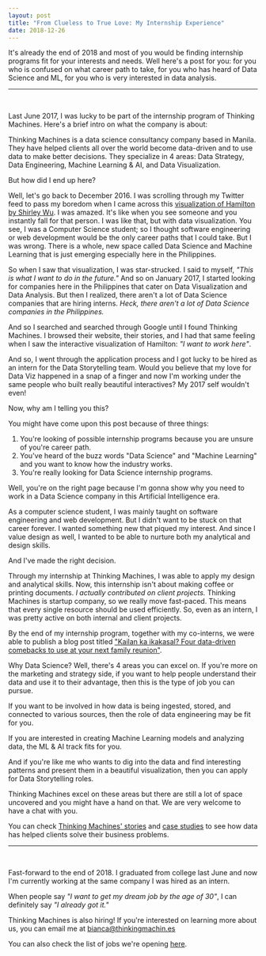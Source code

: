 ```yaml
---
layout: post
title: "From Clueless to True Love: My Internship Experience"
date: 2018-12-26
---
```


It's already the end of 2018 and most of you would be finding internship programs fit for your interests and needs. Well here's a post for you: for you who is confused on what career path to take, for you who has heard of Data Science and ML, for you who is very interested in data analysis.

***

<br>

Last June 2017, I was lucky to be part of the internship program of Thinking Machines. Here's a brief intro on what the company is about:

Thinking Machines is a data science consultancy company based in Manila. They have helped clients all over the world become data-driven and to use data to make better decisions. They specialize in 4 areas: Data Strategy, Data Engineering, Machine Learning & AI, and Data Visualization.

But how did I end up here?

Well, let's go back to December 2016. I was scrolling through my Twitter feed to pass my boredom when I came across this [visualization of Hamilton by Shirley Wu](https://pudding.cool/2017/03/hamilton/). I was amazed. It's like when you see someone and you instantly fall for that person. I was like that, but with data visualization. You see, I was a Computer Science student; so I thought software engineering or web development would be the only career paths that I could take. But I was wrong. There is a whole, new space called Data Science and Machine Learning that is just emerging especially here in the Philippines.

So when I saw that visualization, I was star-strucked. I said to myself, *"This is what I want to do in the future."* And so on January 2017, I started looking for companies here in the Philippines that cater on Data Visualization and Data Analysis. But then I realized, there aren't a lot of Data Science companies that are hiring interns. *Heck, there aren't a lot of Data Science companies in the Philippines.* 

And so I searched and searched through Google until I found Thinking Machines. I browsed their website, their stories, and I had that same feeling when I saw the interactive visualization of Hamilton: *"I want to work here"*. 

And so, I went through the application process and I got lucky to be hired as an intern for the Data Storytelling team. Would you believe that my love for Data Viz happened in a snap of a finger and now I'm working under the same people who built really beautiful interactives? My 2017 self wouldn't even!

Now, why am I telling you this?

You might have come upon this post because of three things:

1. You're looking of possible internship programs because you are unsure of you're career path.
2. You've heard of the buzz words "Data Science" and "Machine Learning" and you want to know how the industry works.
3. You're really looking for Data Science internship programs.

Well, you're on the right page because I'm gonna show why you need to work in a Data Science company in this Artificial Intelligence era.

As a computer science student, I was mainly taught on software engineering and web development. But I didn't want to be stuck on that career forever. I wanted something new that piqued my interest. And since I value design as well, I wanted to be able to nurture both my analytical and design skills.

And I've made the right decision. 

Through my internship at Thinking Machines, I was able to apply my design and analytical skills. Now, this internship isn't about making coffee or printing documents. *I actually contributed on client projects.* Thinking Machines is  startup company, so we really move fast-paced. This means that every single resource should be used efficiently. So, even as an intern, I was pretty active on both internal and client projects.

By the end of my internship program, together with my co-interns, we were able to publish a blog post titled ["Kailan ka ikakasal? Four data-driven comebacks to use at your next family reunion"](https://stories.thinkingmachin.es/ph-marriage/). 

Why Data Science? Well, there's 4 areas you can excel on. If you're more on the marketing and strategy side, if you want to help people understand their data and use it to their advantage, then this is the type of job you can pursue.

If you want to be involved in how data is being ingested, stored, and connected to various sources, then the role of data engineering may be fit for you.

If you are interested in creating Machine Learning models and analyzing data, the ML & AI track fits for you.

And if you're like me who wants to dig into the data and find interesting patterns and present them in a beautiful visualization, then you can apply for Data Storytelling roles.

Thinking Machines excel on these areas but there are still a lot of space uncovered and you might have a hand on that. We are very welcome to have a chat with you.

You can check [Thinking Machines' stories](https://stories.thinkingmachin.es/) and [case studies](https://stories.thinkingmachin.es/#type:case-study) to see how data has helped clients solve their business problems.

***

<br>

Fast-forward to the end of 2018. I graduated from college last June and now I'm currently working at the same company I was hired as an intern.

When people say *"I want to get my dream job by the age of 30"*, I can definitely say *"I already got it."* 

Thinking Machines is also hiring! If you're interested on learning more about us, you can email me at bianca@thinkingmachin.es

You can also check the list of jobs we're opening [here](https://thinkingmachin.es/careers/).
